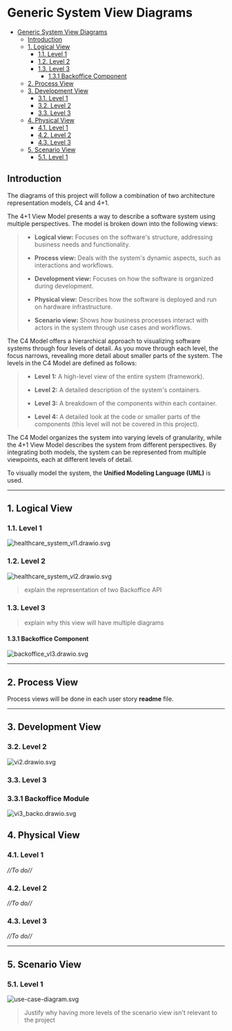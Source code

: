 # Generic System View Diagrams

<!-- TOC -->
* [Generic System View Diagrams](#generic-system-view-diagrams)
  * [Introduction](#introduction)
  * [1. Logical View](#1-logical-view)
    * [1.1. Level 1](#11-level-1)
    * [1.2. Level 2](#12-level-2)
    * [1.3. Level 3](#13-level-3)
      * [1.3.1 Backoffice Component](#131-backoffice-component)
  * [2. Process View](#2-process-view)
  * [3. Development View](#3-development-view)
    * [3.1. Level 1](#31-level-1)
    * [3.2. Level 2](#32-level-2)
    * [3.3. Level 3](#33-level-3)
  * [4. Physical View](#4-physical-view)
    * [4.1. Level 1](#41-level-1)
    * [4.2. Level 2](#42-level-2)
    * [4.3. Level 3](#43-level-3)
  * [5. Scenario View](#5-scenario-view)
    * [5.1. Level 1](#51-level-1)
<!-- TOC -->


## Introduction

The diagrams of this project will follow a combination of two architecture representation models, C4 and 4+1.

The 4+1 View Model presents a way to describe a software system using multiple perspectives. The model is broken down into the following views:

> * **Logical view:** Focuses on the software's structure, addressing business needs and functionality.
> 
> 
> * **Process view:** Deals with the system's dynamic aspects, such as interactions and workflows.
> 
> 
> * **Development view:** Focuses on how the software is organized during development.
> 
> 
> * **Physical view:** Describes how the software is deployed and run on hardware infrastructure.
> 
> 
> * **Scenario view:** Shows how business processes interact with actors in the system through use cases and workflows. 


The C4 Model offers a hierarchical approach to visualizing software systems through four levels of detail. As you move 
through each level, the focus narrows, revealing more detail about smaller parts of the system. The levels in the C4 Model
are defined as follows:

> * **Level 1:** A high-level view of the entire system (framework).
>
> 
> * **Level 2:** A detailed description of the system's containers.
> 
> 
> * **Level 3:** A breakdown of the components within each container.
> 
> 
> * **Level 4:** A detailed look at the code or smaller parts of the components (this level will not be covered in this project).


The C4 Model organizes the system into varying levels of granularity, while the 4+1 View Model describes the system from
different perspectives. By integrating both models, the system can be represented from multiple viewpoints, each at different
levels of detail.

To visually model the system, the **Unified Modeling Language (UML)** is used.

---

## 1. Logical View

### 1.1. Level 1

![healthcare_system_vl1.drawio.svg](logical-view/healthcare_system_vl1.drawio.svg)

### 1.2. Level 2

![healthcare_system_vl2.drawio.svg](logical-view/healthcare_system_vl2.drawio.svg)

> explain the representation of two Backoffice API

### 1.3. Level 3

> explain why this view will have multiple diagrams

#### 1.3.1 Backoffice Component

![backoffice_vl3.drawio.svg](logical-view/backoffice_vl3.drawio.svg)

---

## 2. Process View

Process views will be done in each user story **readme** file.

---

## 3. Development View

### 3.2. Level 2

![vi2.drawio.svg](development-view\development-view-level-2.svg)

### 3.3. Level 3

### 3.3.1 Backoffice Module

![vi3_backo.drawio.svg](development-view\developement-view-level-3.svg)

## 4. Physical View

### 4.1. Level 1

_//To do//_

### 4.2. Level 2

_//To do//_

### 4.3. Level 3

_//To do//_

---

## 5. Scenario View

### 5.1. Level 1

![use-case-diagram.svg](use-case-diagram.svg)

> Justify why having more levels of the scenario view isn't relevant to the project